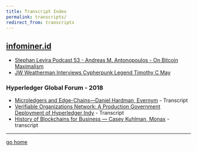 ```yaml
---
title: Transcript Index
permalink: transcripts/
redirect_from: transcripts
---
```


## [infominer.id](https://infominer.id) 

* [Stephan Levira Podcast 53 - Andreas M. Antonopoulos - On Bitcoin Maximalism](transcripts/SLP53-Antonopolis-on-Maximalism-Transcript/)
* [JW Weatherman Interviews Cypherpunk Legend Timothy C May](transcripts/JW-Weatherman-Interview-Tim-May/)

### Hyperledger Global Forum - 2018

* [Microledgers and Edge-Chains—Daniel Hardman, Evernym](Microledgers-Edgechains-Hardman.html) - Transcript
* [Verifiable Organizations Network: A Production Government Deployment of Hyperledger Indy](transcripts/VerifiableOrganizationsNetwork-HGF.html) - Transcript
* [History of Blockchains for Business — Casey Kuhlman, Monax](blockchain-for-business-history/) - transcript

---

[go home](https://infominer.id)